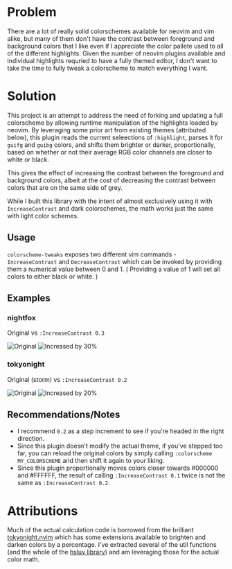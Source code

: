 # Problem

There are a lot of really solid colorschemes available for neovim and vim alike, but many of them don't have the contrast between foreground and background colors that I like even if I appreciate the color pallete used to all of the different highlights.  Given the number of neovim plugins available and individual highlights requried to have a fully themed editor, I don't want to take the time to fully tweak a colorscheme to match everything I want.

# Solution

This project is an attempt to address the need of forking and updating a full colorscheme by allowing runtime manipulation of the highlights loaded by neovim.  By leveraging some prior art from existing themes (attributed below), this plugin reads the current seleections of `:highlight`, parses it for `guifg` and `guibg` colors, and shifts them brighter or darker, proportionally, based on whether or not their average RGB color channels are closer to white or black.

This gives the effect of increasing the contrast between the foreground and background colors, albeit at the cost of decreasing the contrast between colors that are on the same side of grey.

While I built this library with the intent of almost exclusively using it with `IncreaseContrast` and dark colorschemes, the math works just the same with light color schemes.

## Usage

`colorscheme-tweaks` exposes two different vim commands - `IncreaseContrast` and `DecreaseContrast` which can be invoked by providing them a numerical value between 0 and 1.  ( Providing a value of 1 will set all colors to either black or white. )

## Examples

### nightfox

Original vs `:IncreaseContrast 0.3`

![Original](doc/nightfox-orig.png) ![Increased by 30%](doc/nightfox-inc-30.png)

### tokyonight

Original (storm) vs `:IncreaseContrast 0.2`

![Original](doc/tokyonight-orig.png) ![Increased by 20%](doc/tokyonight-inc-20.png)

## Recommendations/Notes

* I recommend `0.2` as a step increment to see if you're headed in the right direction.
* Since this plugin doesn't modify the actual theme, if you've stepped too far, you can reload the original colors by simply calling `:colorscheme MY_COLORSCHEME` and then shift it again to your liking.
* Since this plugin proportionally moves colors closer towards #000000 and #FFFFFF, the result of calling `:IncreaseContrast 0.1` twice is not the same as `:IncreaseContrast 0.2`.

# Attributions

Much of the actual calculation code is borrowed from the brilliant [tokyonight.nvim](https://github.com/folke/tokyonight.nvim) which has some extensions available to brighten and darken colors by a percentage. I've extracted several of the util functions (and the whole of the [hsluv library](https://github.com/hsluv/hsluv-lua)) and am leveraging those for the actual color math.

